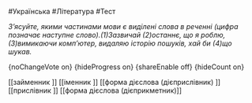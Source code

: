 #Українська #Література #Тест

*З’ясуйте, якими частинами мови є виділені слова в реченні (цифра позначає наступне слово).(1)Зазвичай (2)останнє, що я роблю, (3)вимикаючи комп’ютер, видаляю історію пошуків, хай би (4)що шукав.*

{noChangeVote on}
{hideProgress on}
{shareEnable off}
{hideCount on}

[[займенник ]]
[[іменник ]]
[[форма дієслова (дієприслівник) ]]
[[прислівник ]]
[[форма дієслова (дієприкметник)]]
